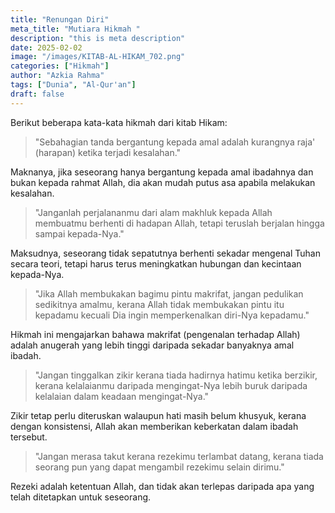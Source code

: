 ```yaml
---
title: "Renungan Diri"
meta_title: "Mutiara Hikmah "
description: "this is meta description"
date: 2025-02-02
image: "/images/KITAB-AL-HIKAM_702.png"
categories: ["Hikmah"]
author: "Azkia Rahma"
tags: ["Dunia", "Al-Qur'an"]
draft: false
---
```

Berikut beberapa kata-kata hikmah dari kitab Hikam:
> "Sebahagian tanda bergantung kepada amal adalah kurangnya raja' (harapan) ketika terjadi kesalahan."

Maknanya, jika seseorang hanya bergantung kepada amal ibadahnya dan bukan kepada rahmat Allah, dia akan mudah putus asa apabila melakukan kesalahan.

> "Janganlah perjalananmu dari alam makhluk kepada Allah membuatmu berhenti di hadapan Allah, tetapi teruslah berjalan hingga sampai kepada-Nya."

Maksudnya, seseorang tidak sepatutnya berhenti sekadar mengenal Tuhan secara teori, tetapi harus terus meningkatkan hubungan dan kecintaan kepada-Nya.

> "Jika Allah membukakan bagimu pintu makrifat, jangan pedulikan sedikitnya amalmu, kerana Allah tidak membukakan pintu itu kepadamu kecuali Dia ingin memperkenalkan diri-Nya kepadamu."

Hikmah ini mengajarkan bahawa makrifat (pengenalan terhadap Allah) adalah anugerah yang lebih tinggi daripada sekadar banyaknya amal ibadah.

> "Jangan tinggalkan zikir kerana tiada hadirnya hatimu ketika berzikir, kerana kelalaianmu daripada mengingat-Nya lebih buruk daripada kelalaian dalam keadaan mengingat-Nya."

Zikir tetap perlu diteruskan walaupun hati masih belum khusyuk, kerana dengan konsistensi, Allah akan memberikan keberkatan dalam ibadah tersebut.

> "Jangan merasa takut kerana rezekimu terlambat datang, kerana tiada seorang pun yang dapat mengambil rezekimu selain dirimu."

Rezeki adalah ketentuan Allah, dan tidak akan terlepas daripada apa yang telah ditetapkan untuk seseorang.
